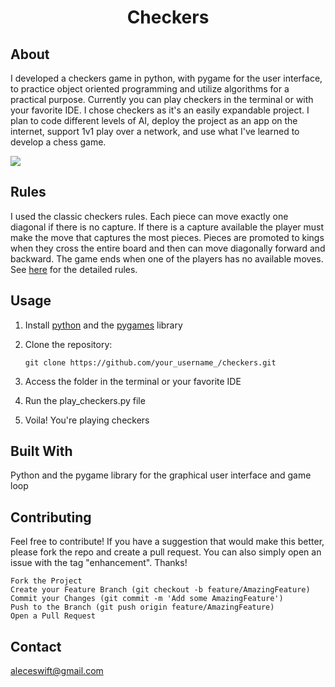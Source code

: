 <center> <h1>Checkers</h1> </center>

## About
I developed a checkers game in python, with pygame for the user interface, to practice object oriented programming and utilize algorithms for a practical purpose. Currently you can play checkers in the terminal or with your favorite IDE. I chose checkers as it's an easily expandable project. I plan to code different levels of AI, deploy the project as an app on the internet, support 1v1 play over a network, and use what I've learned to develop a chess game.

![](https://github.com/alecswift/checkers/blob/main/capture.gif)

## Rules

I used the classic checkers rules. Each piece can move exactly one diagonal if there is no capture. If there is a capture available the player must make the move that captures the most pieces. Pieces
are promoted to kings when they cross the entire board and then can move diagonally forward and backward. The game ends when one of the players has no available moves. See [here](https://www.fgbradleys.com/rules/Checkers.pdf) for the detailed rules.

## Usage

1. Install [python](https://www.python.org/) and the [pygames](https://www.pygame.org/) library
2. Clone the repository:

    `git clone https://github.com/your_username_/checkers.git`

3. Access the folder in the terminal or your favorite IDE
4. Run the play_checkers.py file
5. Voila! You're playing checkers

## Built With

Python and the pygame library for the graphical user interface and game loop

## Contributing

Feel free to contribute! If you have a suggestion that would make this better, please fork the repo and create a pull request. You can also simply open an issue with the tag "enhancement". Thanks!

    Fork the Project
    Create your Feature Branch (git checkout -b feature/AmazingFeature)
    Commit your Changes (git commit -m 'Add some AmazingFeature')
    Push to the Branch (git push origin feature/AmazingFeature)
    Open a Pull Request


## Contact

aleceswift@gmail.com

